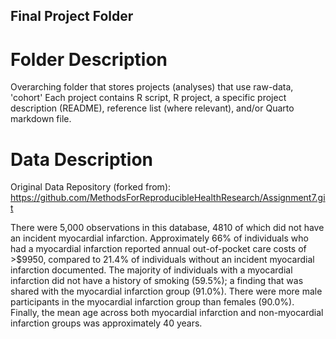 ## Final Project Folder
# Folder Description
Overarching folder that stores projects (analyses) that use raw-data, 'cohort'
Each project contains R script, R project, a specific project description (README), reference list (where relevant), and/or Quarto markdown file.

# Data Description
Original Data Repository (forked from): <https://github.com/MethodsForReproducibleHealthResearch/Assignment7.git>

There were 5,000 observations in this database, 4810 of which did not have an incident myocardial infarction. Approximately 66% of individuals who had a myocardial infarction reported annual out-of-pocket care costs of >$9950, compared to 21.4% of individuals without an incident myocardial infarction documented. The majority of individuals with a myocardial infarction did not have a history of smoking (59.5%); a finding that was shared with the myocardial infarction group (91.0%). There were more male participants in the myocardial infarction group than females (90.0%). Finally, the mean age across both myocardial infarction and non-myocardial infarction groups was approximately 40 years.

